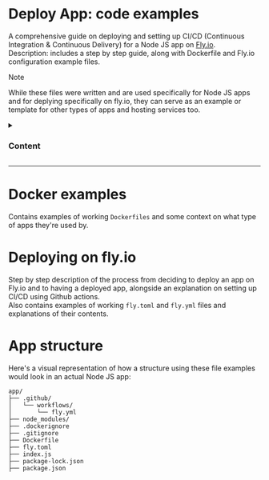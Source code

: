 # Deploy App: code examples

A comprehensive guide on deploying and setting up CI/CD (Continuous Integration & Continuous Delivery) for a Node JS app on [Fly.io](https://fly.io/).<br>
Description: includes a step by step guide, along with Dockerfile and Fly.io configuration example files.

> [!NOTE]
> While these files were written and are used specifically for Node JS apps and for deplying specifically on fly.io, they can serve as an example or template for other types of apps and hosting services too.

<details>

  <summary><h3>Content</h3></summary>

- [Dockerfile examples](/Dockerfile%20examples)
  - [Dockerfile_generic](/Dockerfile%20examples#dockerfile_generic)
  - [Dockerfile_puppeteer](/Dockerfile%20examples#dockerfile_puppeteer)
  - [.dockerignore](/Dockerfile%20examples#dockerignore)
- [Deploying on fly.io](/Deploying%20on%20Fly.io)
  - [Installing flyctl](/Deploying%20on%20Fly.io#installing-flyctl)
  - [Launching on fly.io](/Deploying%20on%20Fly.io#launching-on-flyio)
    - [Secrets](/Deploying%20on%20Fly.io#secrets)
    - [fly.toml](/Deploying%20on%20Fly.io#flytoml)
  - [Continuous deployment on fly.io](/Deploying%20on%20Fly.io#continuous-deployment-on-flyio)
    - [Get a fly token](/Deploying%20on%20Fly.io#get-a-fly-token)
    - [Github actions](/Deploying%20on%20Fly.io#github-actions)
    - [fly.yml](/Deploying%20on%20Fly.io#flyyml)
  - [More relevant documentation](/Deploying%20on%20Fly.io#more-relevant-documentation)
- [App structure](#appstructure)

</details>
<hr>

# Docker examples

Contains examples of working `Dockerfiles` and some context on what type of apps they're used by.

# Deploying on fly.io

Step by step description of the process from deciding to deploy an app on Fly.io and to having a deployed app, alongside an explanation on setting up CI/CD using Github actions.<br>
Also contains examples of working `fly.toml` and `fly.yml` files and explanations of their contents.

# App structure

Here's a visual representation of how a structure using these file examples would look in an actual Node JS app:

```
app/
├── .github/
│   └── workflows/
│       └── fly.yml
├── node_modules/
├── .dockerignore
├── .gitignore
├── Dockerfile
├── fly.toml
├── index.js
├── package-lock.json
├── package.json
```
